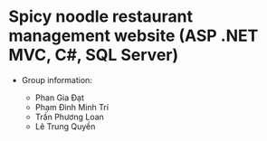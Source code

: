 # Spicy noodle restaurant management website (ASP .NET MVC, C#, SQL Server)

* Group information:
  
    * Phan Gia Đạt
    * Phạm Đình Minh Trí
    * Trần Phương Loan
    * Lê Trung Quyền


